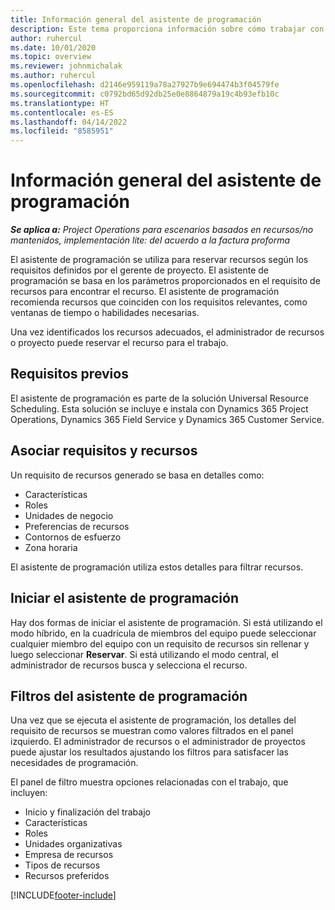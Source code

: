 ```yaml
---
title: Información general del asistente de programación
description: Este tema proporciona información sobre cómo trabajar con el asistente de programación para reservar recursos.
author: ruhercul
ms.date: 10/01/2020
ms.topic: overview
ms.reviewer: johnmichalak
ms.author: ruhercul
ms.openlocfilehash: d2146e959119a78a27927b9e694474b3f04579fe
ms.sourcegitcommit: c0792bd65d92db25e0e8864879a19c4b93efb10c
ms.translationtype: HT
ms.contentlocale: es-ES
ms.lasthandoff: 04/14/2022
ms.locfileid: "8585951"
---
```

# <a name="schedule-assistant-overview"></a>Información general del asistente de programación

_**Se aplica a:** Project Operations para escenarios basados en recursos/no mantenidos, implementación lite: del acuerdo a la factura proforma_

El asistente de programación se utiliza para reservar recursos según los requisitos definidos por el gerente de proyecto. El asistente de programación se basa en los parámetros proporcionados en el requisito de recursos para encontrar el recurso. El asistente de programación recomienda recursos que coinciden con los requisitos relevantes, como ventanas de tiempo o habilidades necesarias.

Una vez identificados los recursos adecuados, el administrador de recursos o proyecto puede reservar el recurso para el trabajo.

## <a name="prerequisites"></a>Requisitos previos

El asistente de programación es parte de la solución Universal Resource Scheduling. Esta solución se incluye e instala con Dynamics 365 Project Operations, Dynamics 365 Field Service y Dynamics 365 Customer Service.

## <a name="matching-requirements-and-resources"></a>Asociar requisitos y recursos

Un requisito de recursos generado se basa en detalles como:

-   Características
-   Roles
-   Unidades de negocio
-   Preferencias de recursos
-   Contornos de esfuerzo
-   Zona horaria

El asistente de programación utiliza estos detalles para filtrar recursos.

## <a name="launch-the-schedule-assistant"></a>Iniciar el asistente de programación

Hay dos formas de iniciar el asistente de programación. Si está utilizando el modo híbrido, en la cuadrícula de miembros del equipo puede seleccionar cualquier miembro del equipo con un requisito de recursos sin rellenar y luego seleccionar **Reservar**. Si está utilizando el modo central, el administrador de recursos busca y selecciona el recurso.

## <a name="schedule-assistant-filters"></a>Filtros del asistente de programación

Una vez que se ejecuta el asistente de programación, los detalles del requisito de recursos se muestran como valores filtrados en el panel izquierdo. El administrador de recursos o el administrador de proyectos puede ajustar los resultados ajustando los filtros para satisfacer las necesidades de programación.

El panel de filtro muestra opciones relacionadas con el trabajo, que incluyen:

-   Inicio y finalización del trabajo
-   Características
-   Roles
-   Unidades organizativas
-   Empresa de recursos
-   Tipos de recursos
-   Recursos preferidos


[!INCLUDE[footer-include](../includes/footer-banner.md)]